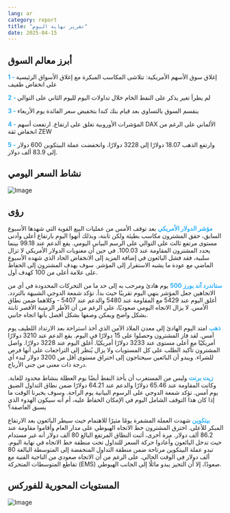 ```yaml
---
lang: ar
category: report
title: "تقرير نهاية اليوم"
date: 2025-04-15
---
```



<h2>أبرز معالم السوق</h2>
<strong style="color: #2caef7;">1 - </strong> إغلاق سوق الأسهم الأمريكية: تتلاشى المكاسب المبكرة مع إغلاق الأسواق الرئيسية على انخفاض طفيف

<strong style="color: #2caef7;">2 - </strong> لم يطرأ تغير يذكر على النفط الخام خلال تداولات اليوم لليوم الثاني على التوالي

<strong style="color: #2caef7;">3 - </strong> ينقسم السوق بالتساوي بعد قيام بنك كندا بتخفيض سعر الفائدة يوم الأربعاء

<strong style="color: #2caef7;">4 - </strong> المؤشرات الأوروبية تغلق على ارتفاع. ارتفعت أسهم DAX الألماني على الرغم من انخفاض ثقة ZEW

<strong style="color: #2caef7;">5 - </strong> وارتفع الذهب 18.07 دولارًا إلى 3228 دولارًا، وانخفضت عملة البيتكوين 600 دولار إلى 83.9 ألف دولار.



<h2>نشاط السعر اليومي</h2>
<img src="https://markleighedu.github.io/img/Apr-2025/15-Apr-2025/price.jpg" alt="Image"/>

<h2>رؤى</h2>
<strong style="color: #2caef7;">مؤشر الدولار الأمريكي</strong> بعد توقف الأمس من عمليات البيع القوية التي شهدها الأسبوع السابق، حقق المشترون مكاسب بطيئة ولكن ثابتة، وبذلك أنهوا اليوم بارتفاع أعلى وأدنى مستوى مرتفع ثالث على التوالي على الرسم البياني اليومي. يقع الدعم عند 99.18 بينما يحدد المشترون المقاومة عند 100.03. في حين أن معنويات الدولار الأمريكي لا تزال سلبية، فقد فشل البائعون في إضافة المزيد إلى الانخفاض الحاد الذي شهده الأسبوع الماضي مع عودة ما يشبه الاستقرار إلى المؤشر. سوف يهدف المشترون إلى الحفاظ على علامة أعلى من 100 كهدف أول.

<strong style="color: #2caef7;">ستاندرد آند بورز 500</strong> يوم هادئ ومرحب به إلى حد ما من التحركات المحدودة في أي من الاتجاهين جعل المؤشر ينهي اليوم تقريبًا حيث بدأ. تؤكد شمعة الدوجي الشبيهة بالتردد. أغلق اليوم عند 5429 مع المقاومة عند 5480 والدعم عند 5407 - وكلاهما ضمن نطاق الأمس. لا يزال الاتجاه اليومي صعوديًا، على الرغم من أن الأطر الزمنية الأقصر ثابتة بشكل واضح ويمكن وصفها بشكل أفضل بأنها اتجاه جانبي.

<strong style="color: #2caef7;">ذهب</strong> امتد اليوم الهادئ إلى معدن الملاذ الآمن الذي أخذ استراحة بعد الارتداد اللطيف يوم أمس. لقد فاز المشترون وحصلوا على 15 دولارًا في اليوم. يقع الدعم عند 3210 دولارًا أمريكيًا مع أعلى مستوى عند 3233 دولارًا أمريكيًا. أغلق اليوم عند 3228 دولارًا. واصل المشترون تأكيد الطلب على كل المستويات ولا يزال يُنظر إلى التراجعات على أنها فرص للشراء. ويبدو أن البائعين سيحتاجون إلى اختراق مستوى أقل من 3200 دولار لبدء أي درجة ذات معنى من جني الأرباح.

<strong style="color: #2caef7;">زيت برنت</strong> وليس من المستغرب أن يأخذ النفط أيضًا يوم العطلة بنشاط محدود للغاية. وكانت المقاومة عند 65.46 دولارًا والدعم عند 64.21 دولارًا ضمن نطاق التداول الضيق يوم أمس. تؤكد شمعة الدوجي على الرسوم البيانية يوم الراحة. وسوف يخبرنا الوقت ما إذا كان هذا التوقف الشامل اليوم في الإمكان الحفاظ عليه، أم أنه سيكون الهدوء الذي يسبق العاصفة؟

<strong style="color: #2caef7;">بيتكوين</strong> شهدت العملة المشفرة يومًا مثيرًا للاهتمام حيث سيطر البائعون بعد الارتفاع المبكر للأعلى. اخترق المشترون خط الاتجاه الهبوطي على مدار العام وأقاموا مقاومة عند 86.2 ألف دولار. مرة أخرى، أثبت النطاق المرتفع البالغ 80 ألف دولار أنه غير مستدام حيث تدخل البائعون وأعادوا حركة السعر للتداول تحت منطقة خط الاتجاه في نهاية اليوم. تبدو عملة البيتكوين مرتاحة ضمن منطقة التداول المنخفضة إلى المتوسطة البالغة 80 ألف دولار في الوقت الحالي. على الرغم من أن الاتجاه صعودي من الناحية الفنية مع تقاطع المتوسطات المتحركة (EMS) صعودًا، إلا أن التحيز يبدو مائلًا إلى الجانب الهبوطي. 



<h2>المستويات المحورية للفوركس</h2>
<img src="https://markleighedu.github.io/img/Apr-2025/15-Apr-2025/pivot.jpg" alt="Image"/>